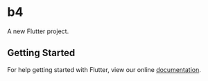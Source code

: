 # b4

A new Flutter project.

## Getting Started

For help getting started with Flutter, view our online
[documentation](https://flutter.io/).
